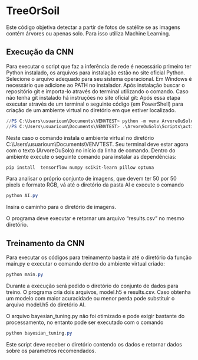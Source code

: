 # TreeOrSoil
Este código objetiva detectar a partir de fotos de satélite se as imagens contém árvores ou apenas solo.  Para isso utiliza Machine Learning.

## Execução da CNN

Para executar o script que faz a inferência de rede é necessário primeiro ter Python instalado, os arquivos para instalação estão no site oficial Python. Selecione o arquivo adequado para seu sistema operacional. Em Windows é necessário que adicione ao PATH no instalador.
Após instalação buscar o repositório git e importa-lo através do terminal utilizando o comando. Caso não tenha git instalado há instruções no site oficial git:
Após essa etapa executar através de um terminal o seguinte código (em PowerShell) para criação de um ambiente virtual no diretório em que estiver localizado. 

```powershell
//PS C:\Users\usuarioum\Documents\VENVTEST> python -m venv ArvoreOuSolo
//PS C:\Users\usuarioum\Documents\VENVTEST> .\ArvoreOuSolo\Scripts\activate
 ```
Neste caso o comando instala o ambiente virtual no diretório C:\Users\usuarioum\Documents\VENVTEST. Seu terminal deve estar agora com o texto (ArvoreOuSolo) no início da linha de comando.
Dentro do ambiente execute o seguinte comando para instalar as dependências:

```powershell
pip install  tensorflow numpy scikit-learn pillow optuna
```
Para analisar o próprio conjunto de imagens, que devem ter 50 por 50 pixels e formato RGB, vá até o diretório da pasta AI e execute o comando 

```powershell
python AI.py
```
Insira o caminho para o diretório de imagens.

O programa deve executar e retornar um arquivo “results.csv” no mesmo diretório.

## Treinamento da CNN

Para executar os códigos para treinamento basta ir até o diretório da função main.py e executar o comando dentro do ambiente virtual criado:

```powershell
python main.py
```

Durante a execução será pedido o diretório do conjunto de dados para treino.  O programa cria dois arquivos, model.h5 e results.csv. Caso obtenha um modelo com maior acuracidade ou menor perda pode substituir o arquivo model.h5 do diretório AI.

O arquivo bayesian_tuning.py não foi otimizado e pode exigir bastante do processamento, no entanto pode ser executado com o comando

```powershell
python bayesian_tuning.py
```
Este script deve receber o diretório contendo os dados e retornar dados sobre os parametros recomendados.
 
